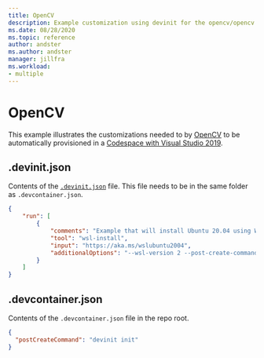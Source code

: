 ```yaml
---
title: OpenCV
description: Example customization using devinit for the opencv/opencv repo.
ms.date: 08/28/2020
ms.topic: reference
author: andster
ms.author: andster
manager: jillfra
ms.workload:
- multiple
---
```

# OpenCV

This example illustrates the customizations needed to by [OpenCV](https://github.com/opencv/opencv) to be automatically provisioned in a [Codespace with Visual Studio 2019](https://docs.microsoft.com/visualstudio/codespaces/quickstarts/vs).

## .devinit.json

Contents of the [`.devinit.json`](devinit-json.md) file. This file needs to be in the same folder as `.devcontainer.json`.

```json
{
    "run": [
        {
            "comments": "Example that will install Ubuntu 20.04 using WSL2, and configure it with various packages.",
            "tool": "wsl-install",
            "input": "https://aka.ms/wslubuntu2004",
            "additionalOptions": "--wsl-version 2 --post-create-command 'apt-get update && apt-get install g++ gcc g++-9 gcc-9 cmake gdb ninja-build zip rsync -y'"
        }
    ]
}
```

## .devcontainer.json

Contents of the `.devcontainer.json` file in the repo root.

```json
{
  "postCreateCommand": "devinit init"
}
```